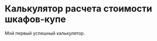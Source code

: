 Калькулятор расчета стоимости шкафов-купе
=========================================

Мой первый успешный калькулятор.